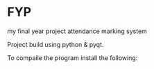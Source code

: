 # FYP
my final year project attendance marking system

Project build using python & pyqt.

To compaile the program install the following:
